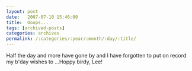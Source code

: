```yaml
---
layout: post
date:	2007-07-10 15:46:00
title:  Ooops...
tags: [archived-posts]
categories: archives
permalink: /:categories/:year/:month/:day/:title/
---
```

Half the day and more have gone by and I have forgotten to put on record my b'day wishes to <LJ user="amoghavarsha">...Hoppy birdy, Lee!
